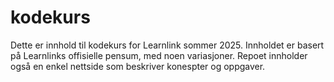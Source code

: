 # kodekurs
Dette er innhold til kodekurs for Learnlink sommer 2025.
Innholdet er basert på Learnlinks offisielle pensum, med noen variasjoner. Repoet innholder også en enkel nettside som beskriver konespter og oppgaver.
